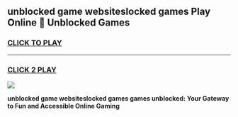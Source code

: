 
## unblocked game websiteslocked games Play Online 👋 Unblocked Games
<h3>
<a href="https://premium.freeplayer.one?title=unblocked_game_websiteslocked_games&ref=19F">CLICK TO PLAY</a></h3>
<hr>

<h3>
<a href="https://premium.freeplayer.one?title=unblocked_game_websiteslocked_games&ref=19F">CLICK 2 PLAY</a>
  
</h3>

<a href="https://premium.freeplayer.one?title=unblocked_game_websiteslocked_games&ref=19F"><img src="https://clearcache.store/games.png"></a>


**unblocked game websiteslocked games games unblocked: Your Gateway to Fun and Accessible Online Gaming**
